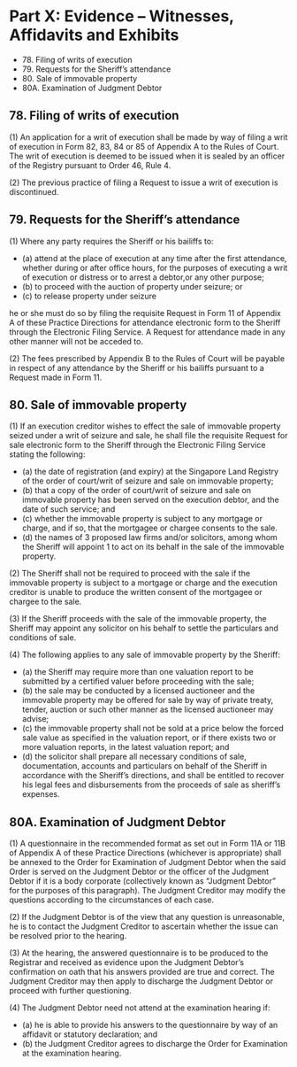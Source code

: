 # Part X: Evidence – Witnesses, Affidavits and Exhibits

<ul type="*">
	<li>78. Filing of writs of execution</li>
	<li>79. Requests for the Sheriff’s attendance</li>
	<li>80. Sale of immovable property</li>
	<li>80A. Examination of Judgment Debtor</li>
</ul>

## 78. Filing of writs of execution

(1) An application for a writ of execution shall be made by way of filing a writ of execution in Form 82, 83, 84 or 85 of Appendix A to the Rules of Court. The writ of execution is deemed to be issued when it is sealed by an officer of the Registry pursuant to Order 46, Rule 4. 

(2) The previous practice of filing a Request to issue a writ of execution is discontinued.

## 79. Requests for the Sheriff’s attendance

(1) Where any party requires the Sheriff or his bailiffs to:

<ul type="*">
	<li>(a) attend at the place of execution at any time after the first attendance, whether during or after office hours, for the purposes of executing a writ of execution or distress or to arrest a debtor,or any other purpose;</li>
	<li>(b) to proceed with the auction of property under seizure; or</li>
	<li>(c) to release property under seizure</li>
</ul>

he or she must do so by filing the requisite Request in Form 11 of Appendix A of these Practice Directions for attendance electronic form to the Sheriff through the Electronic Filing Service. A Request for attendance made in any other manner will not be acceded to.

(2) The fees prescribed by Appendix B to the Rules of Court will be payable in respect of any attendance by the Sheriff or his bailiffs pursuant to a Request made in Form 11.

## 80. Sale of immovable property

(1) If an execution creditor wishes to effect the sale of immovable property seized under a writ of seizure and sale, he shall file the requisite Request for sale electronic form to the Sheriff through the Electronic Filing Service stating the following:

<ul type="*">
	<li>(a) the date of registration (and expiry) at the Singapore Land Registry of the order of court/writ of seizure and sale on immovable property;</li>
	<li>(b) that a copy of the order of court/writ of seizure and sale on immovable property has been served on the execution debtor, and the date of such service; and</li>
	<li>(c) whether the immovable property is subject to any mortgage or charge, and if so, that the mortgagee or chargee consents to the sale.</li>
	<li>(d) the names of 3 proposed law firms and/or solicitors, among whom the Sheriff will appoint 1 to act on its behalf in the sale of the immovable property.</li>
</ul>

(2) The Sheriff shall not be required to proceed with the sale if the immovable property is subject to a mortgage or charge and the execution creditor is unable to produce the written consent of the mortgagee or chargee to the sale.

(3) If the Sheriff proceeds with the sale of the immovable property, the Sheriff may appoint any solicitor on his behalf to settle the particulars and conditions of sale.

(4) The following applies to any sale of immovable property by the Sheriff:

<ul type="*">
	<li>(a) the Sheriff may require more than one valuation report to be submitted by a certified valuer before proceeding with the sale;</li>
	<li>(b) the sale may be conducted by a licensed auctioneer and the immovable property may be offered for sale by way of private treaty, tender, auction or such other manner as the licensed auctioneer may advise;</li>
	<li>(c) the immovable property shall not be sold at a price below the forced sale value as specified in the valuation report, or if there exists two or more valuation reports, in the latest valuation report; and</li>
	<li>(d) the solicitor shall prepare all necessary conditions of sale, documentation, accounts and particulars on behalf of the Sheriff in accordance with the Sheriff’s directions, and shall be entitled to recover his legal fees and disbursements from the proceeds of sale as sheriff’s expenses.</li>
</ul>

## 80A. Examination of Judgment Debtor

(1) A questionnaire in the recommended format as set out in Form 11A or 11B of Appendix A of these Practice Directions (whichever is appropriate) shall be annexed to the Order for Examination of Judgment Debtor when the said Order is served on the Judgment Debtor or the officer of the Judgment Debtor if it is a body corporate (collectively known as “Judgment Debtor” for the purposes of this paragraph). The Judgment Creditor may modify the questions according to the circumstances of each case.

(2) If the Judgment Debtor is of the view that any question is unreasonable, he is to contact the Judgment Creditor to ascertain whether the issue can be resolved prior to the hearing.

(3) At the hearing, the answered questionnaire is to be produced to the Registrar and received as evidence upon the Judgment Debtor’s confirmation on oath that his answers provided are true and correct. The Judgment Creditor may then apply to discharge the Judgment Debtor or proceed with further questioning.

(4) The Judgment Debtor need not attend at the examination hearing if:

<ul type="*">
	<li>(a) he is able to provide his answers to the questionnaire by way of an affidavit or statutory declaration; and</li>
	<li>(b) the Judgment Creditor agrees to discharge the Order for Examination at the examination hearing.</li>
</ul>

